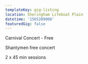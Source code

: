 ```yaml
---
templateKey: gig-listing
location: Sheringham Lifeboat Plain
datetime: '1565289008'
featuredGig: false
---
```

Carnival Concert - Free

Shantymen free concert

2 x 45 min sessions
